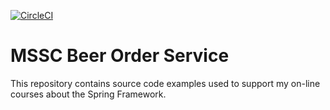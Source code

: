 [![CircleCI](https://circleci.com/gh/AzharSy3d/mssc-beer-order-service.svg?style=svg)](https://circleci.com/gh/AzharSy3d/mssc-beer-order-service)

# MSSC Beer Order Service

This repository contains source code examples used to support my on-line courses about the Spring Framework.
